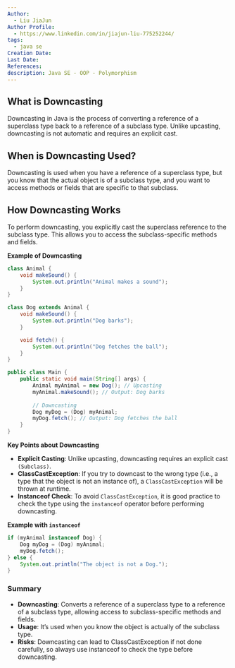 ```yaml
---
Author:
  - Liu JiaJun
Author Profile:
  - https://www.linkedin.com/in/jiajun-liu-775252244/
tags: 
  - java se
Creation Date: 
Last Date: 
References: 
description: Java SE - OOP - Polymorphism
---
```


## What is Downcasting
Downcasting in Java is the process of converting a reference of a superclass type back to a reference of a subclass type. Unlike upcasting, downcasting is not automatic and requires an explicit cast.

## When is Downcasting Used?
Downcasting is used when you have a reference of a superclass type, but you know that the actual object is of a subclass type, and you want to access methods or fields that are specific to that subclass.

## How Downcasting Works
To perform downcasting, you explicitly cast the superclass reference to the subclass type. This allows you to access the subclass-specific methods and fields.

**Example of Downcasting**
```java
class Animal {
    void makeSound() {
        System.out.println("Animal makes a sound");
    }
}

class Dog extends Animal {
    void makeSound() {
        System.out.println("Dog barks");
    }

    void fetch() {
        System.out.println("Dog fetches the ball");
    }
}

public class Main {
    public static void main(String[] args) {
        Animal myAnimal = new Dog(); // Upcasting
        myAnimal.makeSound(); // Output: Dog barks
        
        // Downcasting
        Dog myDog = (Dog) myAnimal; 
        myDog.fetch(); // Output: Dog fetches the ball
    }
}
```

**Key Points about Downcasting**
- **Explicit Casting**: Unlike upcasting, downcasting requires an explicit cast `(Subclass)`.
- **ClassCastException**: If you try to downcast to the wrong type (i.e., a type that the object is not an instance of), a `ClassCastException` will be thrown at runtime.
- **Instanceof Check**: To avoid `ClassCastException`, it is good practice to check the type using the `instanceof` operator before performing downcasting.

**Example with `instanceof`**
```java
if (myAnimal instanceof Dog) {
    Dog myDog = (Dog) myAnimal;
    myDog.fetch();
} else {
    System.out.println("The object is not a Dog.");
}
```

### Summary 
- **Downcasting**: Converts a reference of a superclass type to a reference of a subclass type, allowing access to subclass-specific methods and fields.
- **Usage**: It’s used when you know the object is actually of the subclass type.
- **Risks**: Downcasting can lead to ClassCastException if not done carefully, so always use instanceof to check the type before downcasting.